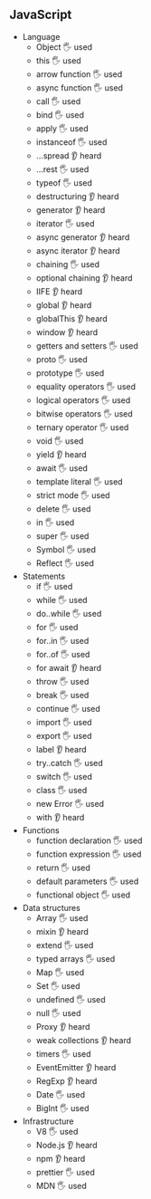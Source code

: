 ## JavaScript

- Language
  - Object 🖐️ used
  - this 🖐️ used
  - arrow function 🖐️ used
  - async function 🖐️ used
  - call 🖐️ used
  - bind 🖐️ used
  - apply 🖐️ used
  - instanceof 🖐️ used
  - ...spread 👂 heard
  - ...rest 🖐️ used
  - typeof 🖐️ used
  - destructuring 👂 heard
  - generator 👂 heard
  - iterator 🖐️ used
  - async generator 👂 heard
  - async iterator 👂 heard
  - chaining 🖐️ used
  - optional chaining 👂 heard
  - IIFE 👂 heard
  - global 👂 heard
  - globalThis 👂 heard
  - window 👂 heard
  - getters and setters 🖐️ used
  - proto 🖐️ used
  - prototype 🖐️ used
  - equality operators 🖐️ used
  - logical operators 🖐️ used
  - bitwise operators 🖐️ used
  - ternary operator 🖐️ used
  - void 🖐️ used
  - yield 👂 heard
  - await 🖐️ used
  - template literal 🖐️ used
  - strict mode 🖐️ used
  - delete 🖐️ used
  - in 🖐️ used
  - super 🖐️ used
  - Symbol 🖐️ used
  - Reflect 🖐️ used
- Statements
  - if 🖐️ used
  - while 🖐️ used
  - do..while 🖐️ used
  - for 🖐️ used
  - for..in 🖐️ used
  - for..of 🖐️ used
  - for await 👂 heard
  - throw 🖐️ used
  - break 🖐️ used
  - continue 🖐️ used
  - import 🖐️ used
  - export 🖐️ used
  - label 👂 heard
  - try..catch 🖐️ used
  - switch 🖐️ used
  - class 🖐️ used
  - new Error 🖐️ used
  - with 👂 heard
- Functions
  - function declaration 🖐️ used
  - function expression 🖐️ used
  - return 🖐️ used
  - default parameters 🖐️ used
  - functional object 🖐️ used
- Data structures
  - Array 🖐️ used
  - mixin 👂 heard
  - extend 🖐️ used
  - typed arrays 🖐️ used
  - Map 🖐️ used
  - Set 🖐️ used
  - undefined 🖐️ used
  - null 🖐️ used
  - Proxy 👂 heard
  - weak collections 👂 heard
  - timers 🖐️ used
  - EventEmitter 👂 heard
  - RegExp 👂 heard
  - Date 🖐️ used
  - BigInt 🖐️ used
- Infrastructure
  - V8 🖐️ used
  - Node.js 👂 heard
  - npm 👂 heard
  - prettier 🖐️ used
  - MDN 🖐️ used
